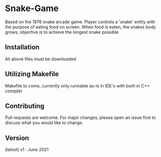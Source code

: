 # Snake-Game

Based on the 1976 snake arcade game.  Player controls a 'snake' entity with the purpose of eating food on screen.
When food is eaten, the snakes body grows; objective is to achieve the longest snake possible

## Installation

All above files must be downloaded

## Utilizing Makefile

Makefile to come, currently only runnable as-is in IDE's with built-in C++ compiler

## Contributing
Pull requests are welcome. For major changes, please open an issue first to discuss what you would like to change.

## Version

(latest) v1 : June 2021
